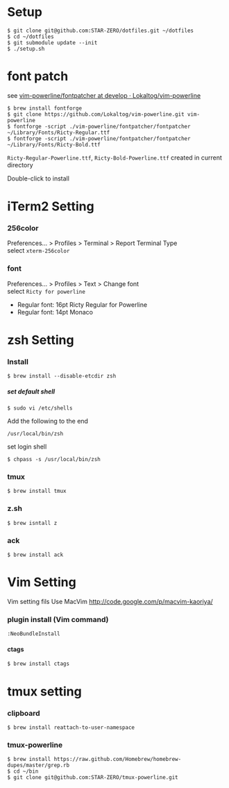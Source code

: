 # Setup

```
$ git clone git@github.com:STAR-ZERO/dotfiles.git ~/dotfiles
$ cd ~/dotfiles
$ git submodule update --init
$ ./setup.sh
```

# font patch
see [vim-powerline/fontpatcher at develop · Lokaltog/vim-powerline](https://github.com/Lokaltog/vim-powerline/tree/develop/fontpatcher)

```
$ brew install fontforge
$ git clone https://github.com/Lokaltog/vim-powerline.git vim-powerline
$ fontforge -script ./vim-powerline/fontpatcher/fontpatcher ~/Library/Fonts/Ricty-Regular.ttf
$ fontforge -script ./vim-powerline/fontpatcher/fontpatcher ~/Library/Fonts/Ricty-Bold.ttf
```

`Ricty-Regular-Powerline.ttf`, `Ricty-Bold-Powerline.ttf` created in current directory

Double-click to install

# iTerm2 Setting
### 256color
Preferences… > Profiles > Terminal > Report Terminal Type  
select `xterm-256color`

### font
Preferences… > Profiles > Text > Change font  
select `Ricty for powerline`

- Regular font: 16pt Ricty Regular for Powerline
- Regular font: 14pt Monaco

# zsh Setting

### Install

```
$ brew install --disable-etcdir zsh 
```

##### set default shell

```
$ sudo vi /etc/shells
```

Add the following to the end

```
/usr/local/bin/zsh
```

set login shell

```
$ chpass -s /usr/local/bin/zsh
```

### tmux

```
$ brew install tmux
```

### z.sh

```
$ brew isntall z
```

### ack

```
$ brew install ack
```

# Vim Setting
Vim setting fils
Use MacVim http://code.google.com/p/macvim-kaoriya/

### plugin install (Vim command)

```
:NeoBundleInstall
```

#### ctags

```
$ brew install ctags
```

# tmux setting
### clipboard

```
$ brew install reattach-to-user-namespace
```

### tmux-powerline

```
$ brew install https://raw.github.com/Homebrew/homebrew-dupes/master/grep.rb
$ cd ~/bin
$ git clone git@github.com:STAR-ZERO/tmux-powerline.git
```

